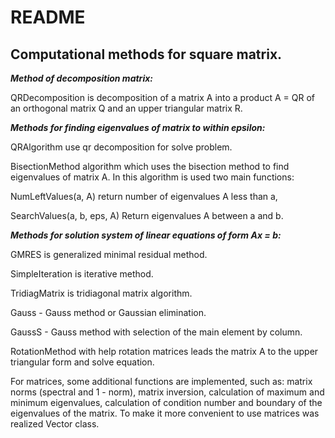README
========

**Computational methods for square matrix.**
---------------------------------------------

***Method of decomposition matrix:***

QRDecomposition is decomposition of a matrix A into a product A = QR of an orthogonal matrix Q and an upper triangular matrix R.

***Methods for finding eigenvalues of matrix to within epsilon:***

QRAlgorithm use qr decomposition for solve problem.

BisectionMethod algorithm which uses the bisection method to find eigenvalues of matrix A. In this algorithm is used two main functions:

NumLeftValues(a, A) return number of eigenvalues A less than a,

SearchValues(a, b, eps,  A) Return eigenvalues A between a and b.


***Methods for solution system of linear equations of form Ax = b:***

GMRES is generalized minimal residual method.

SimpleIteration is iterative method.

TridiagMatrix is tridiagonal matrix algorithm.

Gauss - Gauss method or Gaussian elimination.

GaussS - Gauss method with selection of the main element by column.

RotationMethod with help rotation matrices leads the matrix A to the upper triangular form and solve equation.

For matrices, some additional functions are implemented, such as:
matrix norms (spectral and 1 - norm), matrix inversion, calculation of maximum and minimum eigenvalues, calculation of condition number and boundary of the eigenvalues of the matrix. To make it more convenient to use matrices was realized Vector class.